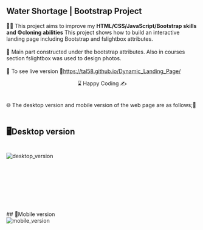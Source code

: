 ## Water Shortage | Bootstrap Project

👨‍💻 This project aims to improve my <b>HTML/CSS/JavaScript/Bootstrap skills and ©️cloning abilities</b> This project shows how to build an interactive landing page including Bootstrap and fslightbox attributes.
<br><br>
🎯 Main part constructed under the bootstrap attributes. Also in courses section fslightbox was used to design photos.
<br><br>
🔗 To see live version 🎯https://tal58.github.io/Dynamic_Landing_Page/
<br>
<center> ⌛ Happy Coding  ✍ </center>
<br><br>
🌐 The desktop version and mobile version of the web page are as follows;🧭
<br><br>

## 🖥️Desktop version
<br>
<img src="./images/desktop.gif" align="left" alt="desktop_version">
<br>
<br>
<br>
<br>
<br>
<br>
<br>
<br>
<br>
## 📱Mobile version
<br>
<img src="images/mobile.gif" align="left" alt="mobile_version">






